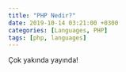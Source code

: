 ```yaml
---
title: "PHP Nedir?"
date: 2019-10-14 03:21:00 +0300
categories: [Languages, PHP]
tags: [php, languages]
---
```


Çok yakında yayında!